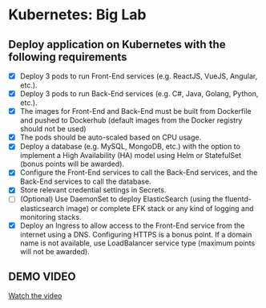 # Kubernetes: Big Lab

## Deploy application on Kubernetes with the following requirements

- [x] Deploy 3 pods to run Front-End services (e.g. ReactJS, VueJS, Angular, etc.).
- [x] Deploy 3 pods to run Back-End services (e.g. C#, Java, Golang, Python, etc.).
- [x] The images for Front-End and Back-End must be built from Dockerfile and pushed to Dockerhub (default images from the Docker registry should not be used)
- [x] The pods should be auto-scaled based on CPU usage.
- [x] Deploy a database (e.g. MySQL, MongoDB, etc.) with the option to implement a High Availability (HA) model using Helm or StatefulSet (bonus points will be awarded).
- [x] Configure the Front-End services to call the Back-End services, and the Back-End services to call the database.
- [x] Store relevant credential settings in Secrets.
- [ ] (Optional) Use DaemonSet to deploy ElasticSearch (using the fluentd-elasticsearch image) or complete EFK stack or any kind of logging and monitoring stacks.
- [x] Deploy an Ingress to allow access to the Front-End service from the internet using a DNS. Configuring HTTPS is a bonus point. If a domain name is not available, use LoadBalancer service type (maximum points will not be awarded).

## DEMO VIDEO

[Watch the video](https://drive.google.com/file/d/1FPYVg86Dx46B6la01ZFm2pG4HxXIZzUQ/view?usp=sharing)